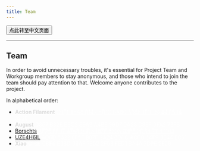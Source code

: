 ```yaml
---
title: Team
---
```


<style>
.key, .no {
    color: rgba(255,255,255,0.7);
    font-weight: normal;
}
</style>

<button onmouseover="PlaySound('totop1')" onmouseout="StopSound('totop1')" onclick="window.location.href = '/team-zh/';" class="zh">点此转至中文页面</button>

---

## Team

In order to avoid unnecessary troubles, it's essential for Project Team and Workgroup members to stay anonymous, and those who intend to join the team should pay attention to 
that. Welcome anyone contributes to the project.

In alphabetical order:

- <a class="no" target="_blank" style="color: #ddd; font-weight: 700;">Action Filament</a> 
<a href="/action/" class="key" target="_blank">C9E1 46A8 B142 6D1C 8A8C 5B56 1F18 6244 E534 392E</a>
- <a class="no" target="_blank" style="color: #ddd; font-weight: 700;">August</a> 
<a href="/august/" class="key" target="_blank">D867 B82E B3C2 89A3 A4B9 99D7 0A33 C93F 0FA2 73FB</a>
- <a href="https://t.me/Borschts" target="_blank">Borschts</a> 
<a href="/borschts/" class="key" target="_blank">AE25 EE37 47A8 93D3 187F 5393 03BF 2D36 7118 1103</a> 
- <a href="https://t.me/SCP_079_PM_BOT" target="_blank">UZE4H6IL</a>
<a href="/uze4h6il/" class="key" target="_blank">AD6D 5622 8F5F B87F 2A24 60CC ACC0 64F9 3E44 E061</a>
- <a class="no" target="_blank" style="color: #ddd; font-weight: 700;">Xiao</a> 
<a href="/xiao/" class="key" target="_blank">C1BE CBF6 E0BD 06AF 7802 2F93 FED1 BA4A 7D9E 2E29</a>

<audio id="no_button" src="/audio/button/no.ogg"/>
<audio id="no_click" src="/audio/button/no_click.ogg"/>
<audio id="dooropen3" src="/audio/door/dooropen3.ogg"/>
<audio src="/audio/page/team.ogg" autoplay></audio>
